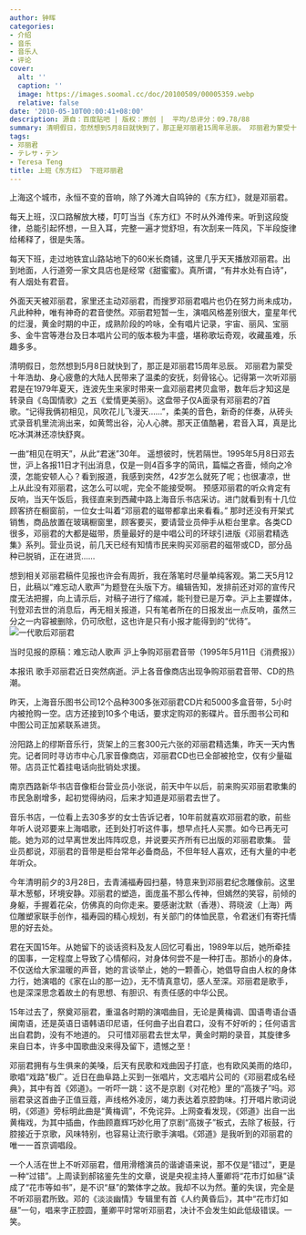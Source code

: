 ```yaml
---
author: 钟晖
categories:
- 介绍
- 音乐
- 音乐人
- 评论
cover:
  alt: ''
  caption: ''
  image: https://images.soomal.cc/doc/20100509/00005359.webp
  relative: false
date: '2010-05-10T00:00:41+08:00'
description: 源自：百度贴吧 | 版权：原创 |  平均/总评分：09.78/88
summary: 清明假日，忽然想到5月8日就快到了，那正是邓丽君15周年忌辰。 邓丽君为蒙受十年浩劫、身心疲惫的大陆人民带来了温柔的安抚，刻骨铭心。记得第一次听邓丽君是在1979年夏天，连波先生来家时带来一盒邓丽君拷贝盒带，数年后才知这是转录自《岛国情歌》之五《爱情更美丽》。这盘带子仅A面录有邓丽君的7首歌。“记得我俩初相见，风吹花儿飞漫天……”，柔美的音色，新奇的伴奏，从砖头式录音机里流淌出来，如黄莺出谷，沁人心脾……
tags:
- 邓丽君
- テレサ・テン
- Teresa Teng
title: 上班《东方红》 下班邓丽君
---
```


上海这个城市，永恒不变的音响，除了外滩大自鸣钟的《东方红》，就是邓丽君。

每天上班，汉口路解放大楼，叮叮当当《东方红》不时从外滩传来。听到这段旋律，总能引起怀想，一旦入耳，完整一遍才觉舒坦，有次刮来一阵风，下半段旋律给稀释了，很是失落。 

每天下班，走过地铁宜山路站地下的60米长商铺，这里几乎天天播放邓丽君。出到地面，人行道旁一家文具店也是经常《甜蜜蜜》。真所谓，“有井水处有白诗”，有人烟处有君音。 

外面天天被邓丽君，家里还主动邓丽君，而搜罗邓丽君唱片也仍在努力尚未成功，凡此种种，唯有神奇的君音使然。邓丽君短暂一生，演唱风格差别很大，童星年代的烂漫，黄金时期的中正，成熟阶段的吟咏，全有唱片记录，宇宙、丽风、宝丽多、金牛宫等港台及日本唱片公司的版本极为丰盛，堪称歌坛奇观，收藏虽难，乐趣多多。 

清明假日，忽然想到5月8日就快到了，那正是邓丽君15周年忌辰。 邓丽君为蒙受十年浩劫、身心疲惫的大陆人民带来了温柔的安抚，刻骨铭心。记得第一次听邓丽君是在1979年夏天，连波先生来家时带来一盒邓丽君拷贝盒带，数年后才知这是转录自《岛国情歌》之五《爱情更美丽》。这盘带子仅A面录有邓丽君的7首歌。“记得我俩初相见，风吹花儿飞漫天……”，柔美的音色，新奇的伴奏，从砖头式录音机里流淌出来，如黄莺出谷，沁人心脾。那天正值酷暑，君音入耳，真是比吃冰淇淋还凉快舒爽。 

一曲“相见在明天”，从此“君迷”30年。 遥想彼时，恍若隔世。1995年5月8日邓去世，沪上各报11日才刊出消息，仅是一则4百多字的简讯，篇幅之吝啬，倾向之冷漠，怎能安顿人心？看到报道，我感到突然，42岁怎么就死了呢；也很凄凉，世上从此没有邓丽君，这怎么可以呢，完全不能接受啊。 预感邓丽君的听众肯定有反响，当天午饭后，我径直来到西藏中路上海音乐书店采访。进门就看到有十几位顾客挤在橱窗前，一位女士叫着“邓丽君的磁带都拿出来看看。” 那时还没有开架式销售，商品放置在玻璃橱窗里，顾客要买，要请营业员伸手从柜台里拿。各类CD很多，邓丽君的大都是磁带，质量最好的是中唱公司的环球引进版《邓丽君精选集》系列。营业员说，前几天已经有知情市民来购买邓丽君的磁带或CD，部分品种已脱销，正在进货…… 

想到相关邓丽君稿件见报也许会有周折，我在落笔时尽量单纯客观。第二天5月12日，此稿以“难忘动人歌声”为题登在头版下方。编辑告知，发排前还对邓的宣传尺度无法把握，向上请示后，对稿子进行了缩减，能刊登已是万幸。沪上主要媒体，刊登邓去世的消息后，再无相关报道，只有笔者所在的日报发出一点反响，虽然三分之一内容被删除，仍可欣慰，这也许是只有小报才能得到的“优待”。 
![一代歌后邓丽君](https://images.soomal.cc/doc/20100509/00005359.webp)







当时见报的原稿：难忘动人歌声 沪上争购邓丽君音带（1995年5月11日《消费报》）

本报讯 歌手邓丽君近日突然病逝。沪上各音像商店出现争购邓丽君音带、CD的热潮。 

昨天，上海音乐图书公司12个品种300多张邓丽君CD片和5000多盒音带，5小时内被抢购一空。店方还接到10多个电话，要求定购邓的影碟片。音乐图书公司和中图公司正加紧联系进货。 

汾阳路上的缪斯音乐行，货架上的三套300元六张的邓丽君精选集，昨天一天内售完。记者同时寻访市中心几家音像商店，邓丽君CD也已全部被抢空，仅有少量磁带。店员正忙着挂电话向批销处求援。

南京西路新华书店音像柜台营业员小张说，前天中午以后，前来购买邓丽君歌集的市民急剧增多，起初觉得纳闷，后来才知道是邓丽君去世了。 

音乐书店，一位看上去30多岁的女士告诉记者，10年前就喜欢邓丽君的歌，前些年听人说邓要来上海唱歌，还到处打听这件事，想早点托人买票。如今已再无可能。她为邓的过早离世发出阵阵叹息，并说要买齐所有已出版的邓丽君歌集。 营业员都说，邓丽君的音带是柜台常年必备商品，不但年轻人喜欢，还有大量的中老年听众。



今年清明前夕的3月28日，去青浦福寿园扫墓，特意来到邓丽君纪念雕像前。这里草木葱郁，环境安静。邓丽君的塑造，面庞虽不那么传神，但嫣然的笑容，前倾的身躯，手握着花朵，仿佛真的向你走来。要感谢沈默（香港）、蒋晓波（上海）两位雕塑家联手创作，福寿园的精心规划，有关部门的体恤民意，令君迷们有寄托情思的好去处。 

君在天国15年。从她留下的谈话资料及友人回忆可看出，1989年以后，她所牵挂的国事，一定程度上导致了心情郁闷，对身体何尝不是一种打击。那娇小的身体，不仅送给大家温暖的声音，她的言谈举止，她的一颗善心，她倡导自由人权的身体力行，她演唱的《家在山的那一边》，无不情真意切，感人至深。邓丽君是歌手，也是深深思念着故土的有思想、有胆识、有责任感的中华公民。 

15年过去了，祭奠邓丽君，重温各时期的演唱曲目，无论是黄梅调、国语粤语台语闽南语，还是英语日语韩语印尼语，任何曲子出自君口，没有不好听的；任何语言出自君韵，没有不地道的。 只可惜邓丽君去世太早，黄金时期的录音，其旋律多来自日本，许多中国歌曲没来得及留下，遗憾之至！

邓丽君拥有与生俱来的美嗓，后天有民歌和戏曲因子打底，也有欧风美雨的烙印，歌唱“戏路”极广。近日在曲阜路上买到一张唱片，文志唱片公司的《邓丽君成名经典》，其中有首《郊道》。一听吓一跳：这不是京剧《对花枪》里的“高拨子”吗。邓丽君录这首曲子正值豆蔻，声线格外凌厉，竭力表达着京腔韵味。打开唱片歌词说明，《郊道》旁标明此曲是“黄梅调”，不免诧异。上网查看发现，《郊道》出自一出黄梅戏，为其中插曲，作曲顾嘉辉巧妙化用了京剧“高拨子”板式，去除了板鼓，行腔接近于京歌，风味特别，也容易让流行歌手演唱。《郊道》是我听到的邓丽君的唯一一首京调唱段。 

一个人活在世上不听邓丽君，借用滑稽演员的谐谑语来说，那不仅是“错过”，更是一种“过错”。上周读到郝铭鉴先生的文章，说是央视主持人董卿将“花市灯如昼”读成了“花市等如书”，是不识“昼”的繁体字之故。我却不以为然。董的失误，完全是不听邓丽君所致。邓的《淡淡幽情》专辑里有首《人约黄昏后》，其中“花市灯如昼”一句，唱来字正腔圆，董卿平时常听邓丽君，决计不会发生如此低级错误。一笑。